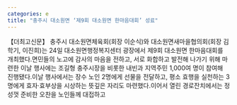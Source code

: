 ```yaml
---
categories: e
title: "충주시 대소원면 ‘제9회 대소원면 한마음대회’ 성료"
---
```

【더최고신문】 충주시 대소원면체육회(회장 이순식)와 대소원면새마을협의회(회장 김학기, 이진희)는 24일 대소원면행정복지센터 광장에서 제9회 대소원면 한마음대회를 개최했다.면민들의 노고에 감사의 마음을 전하고, 서로 화합하고 발전해 나가기 위해 마련한 이날 행사에는 조길형 충주시장을 비롯한 내빈과 지역주민 1,000여 명이 참여해 진행됐다.이날 행사에서는 장수 노인 2명에게 선물을 전달하고, 평소 효행을 실천하는 3명에게 효자·효부상을 시상하는 뜻깊은 자리도 마련했다.이어서 열린 경로잔치에서는 정성껏 준비한 오찬을 노인들께 대접하고